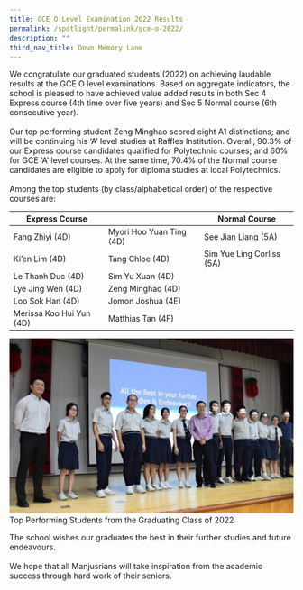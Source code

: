 ```yaml
---
title: GCE O Level Examination 2022 Results
permalink: /spotlight/permalink/gce-o-2022/
description: ""
third_nav_title: Down Memory Lane
---
```

We congratulate our graduated students (2022) on achieving laudable results at the GCE O level examinations.  Based on aggregate indicators, the school is pleased to have achieved value added results in both Sec 4 Express course (4th time over five years) and Sec 5 Normal course (6th consecutive year).
<br><br>Our top performing student Zeng Minghao scored eight A1 distinctions; and will be continuing his ‘A’ level studies at Raffles Institution.  Overall, 90.3% of our Express course candidates qualified for Polytechnic courses; and 60% for GCE ‘A’ level courses.  At the same time, 70.4% of the Normal course candidates are eligible to apply for diploma studies at local Polytechnics.
<br><br>Among the top students (by class/alphabetical order) of the respective courses are:

| Express Course|  |  Normal Course | 
| -------- | ---------| -------- | 
| Fang Zhiyi (4D) | Myori Hoo Yuan Ting (4D) | See Jian Liang (5A) |
|Ki’en Lim (4D) |Tang Chloe (4D) | Sim Yue Ling Corliss (5A) |
|Le Thanh Duc (4D) | Sim Yu Xuan (4D)||
|Lye Jing Wen (4D) | Zeng Minghao (4D) ||
|Loo Sok Han (4D) | Jomon Joshua (4E) | |
|Merissa Koo Hui Yun (4D) | Matthias Tan  (4F) ||

![Top Performing Students from the Graduating Class of 2022](/images/Spotlight/gce-o-2022-pic.jpg)Top Performing Students from the Graduating Class of 2022

The school wishes our graduates the best in their further studies and future endeavours.
<br><br>We hope that all Manjusrians will take inspiration from the academic success through hard work of their seniors.
